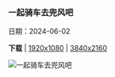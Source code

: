### 一起骑车去兜风吧

日期：2024-06-02

**下载**  |  [1920x1080](https://cn.bing.com/th?id=OHR.CopenhagenBicycles_ZH-CN3047958346_1920x1080.jpg)  |  [3840x2160](https://cn.bing.com/th?id=OHR.CopenhagenBicycles_ZH-CN3047958346_UHD.jpg)

![一起骑车去兜风吧](https://cn.bing.com/th?id=OHR.CopenhagenBicycles_ZH-CN3047958346_1920x1080.jpg "哥本哈根的自行车，丹麦 (© Alphotographic/Getty Images)")

